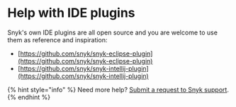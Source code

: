 # Help with IDE plugins

Snyk's own IDE plugins are all open source and you are welcome to use them as reference and inspiration:

* [https://github.com/snyk/snyk-eclipse-plugin](https://github.com/snyk/snyk-eclipse-plugin)
* [https://github.com/snyk/snyk-intellij-plugin](https://github.com/snyk/snyk-intellij-plugin)

{% hint style="info" %}
Need more help? [Submit a request to Snyk support](https://support.snyk.io/hc/en-us/requests/new).
{% endhint %}
